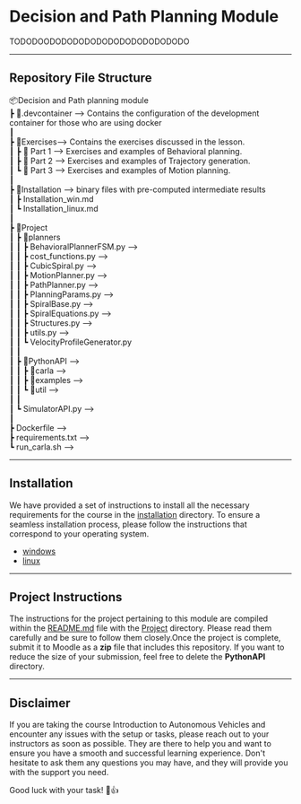 Decision and Path Planning Module
=============================

TODODOODODODODODODODODODODODODO

---

## Repository File Structure

📦Decision and Path planning module<br>
 ┣ 📂.devcontainer --> Contains the configuration of the development container for those who are using docker <br>
 ┃<br>
 ┣ 📂Exercises--> Contains the exercises discussed in the lesson. <br> 
 ┃ ┣ 📂 Part 1 --> Exercises and examples of Behavioral planning. <br>
 ┃ ┣ 📂 Part 2 --> Exercises and examples of Trajectory generation. <br>
 ┃ ┗ 📂 Part 3 --> Exercises and examples of Motion planning. <br> 
 ┃ <br>
 ┣ 📂Installation --> binary files with pre-computed intermediate results<br>
 ┃ ┣ Installation_win.md  <br>
 ┃ ┗ Installation_linux.md  
 ┃ <br>
 ┣ 📂Project<br>
 ┃ ┣ 📂planners <br>
 ┃ ┃ ┣  BehavioralPlannerFSM.py --> <br>
 ┃ ┃ ┣  cost_functions.py --> <br>
 ┃ ┃ ┣  CubicSpiral.py --> <br>
 ┃ ┃ ┣  MotionPlanner.py --> <br>
 ┃ ┃ ┣  PathPlanner.py --> <br>
 ┃ ┃ ┣  PlanningParams.py --> <br>
 ┃ ┃ ┣  SpiralBase.py --> <br>
 ┃ ┃ ┣  SpiralEquations.py --> <br>
 ┃ ┃ ┣  Structures.py --> <br>
 ┃ ┃ ┣  utils.py --> <br>
 ┃ ┃ ┗  VelocityProfileGenerator.py<br>
 ┃ ┃<br>
 ┃ ┣ 📂PythonAPI -->  <br>
 ┃ ┃ ┣  📂carla --> <br>
 ┃ ┃ ┣  📂examples --> <br>
 ┃ ┃ ┗  📂util --> <br>
 ┃ ┃<br>
 ┃ ┗ SimulatorAPI.py -->  <br>
 ┃<br>
 ┣ Dockerfile --> <br>
 ┣ requirements.txt --> <br>
 ┗ run_carla.sh --> <br>

---
## Installation

We have provided a set of instructions to install all the necessary requirements for the course in the [installation](./Installation/) directory. To ensure a seamless installation process, please follow the instructions that correspond to your operating system.

* [windows](./Installation/Installation_win.md)
* [linux](./Installation/Installation_linux.md)
---
## Project Instructions

The instructions for the project pertaining to this module are compiled within the [README.md](./Project/README.md
) file with the [Project](./Project/) directory. Please read them carefully and be sure to follow them closely.Once the project is complete, submit it to Moodle as a **zip** file that includes this repository. If you want to reduce the size of your submission, feel free to delete the **PythonAPI** directory.

---
## Disclaimer

If you are taking the course Introduction to Autonomous Vehicles and encounter any issues with the setup or tasks, please reach out to your instructors as soon as possible. They are there to help you and want to ensure you have a smooth and successful learning experience. Don't hesitate to ask them any questions you may have, and they will provide you with the support you need.


Good luck with your task! 🚀👍